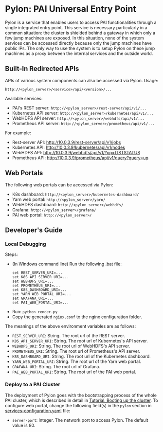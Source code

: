 # Pylon: PAI Universal Entry Point

Pylon is a service that enables users to access PAI functionalities through a single integrated entry point. This service is necessary particularly in a common situation: the cluster is shielded behind a gateway in which only a few jump machines are exposed. In this situation, none of the system services can be accessed directly because only the jump machines have public IPs. The only way to use the system is to setup Pylon on these jump machines as a proxy between the internal services and the outside world.

## Built-In Redirected APIs

APIs of various system components can also be accessed via Pylon. Usage:

```
http://<pylon_server>/<service>/api/<version>/...
```

Available services:

- PAI's REST server: `http://<pylon_server>/rest-server/api/v1/...`
- Kubernetes API server: `http://<pylon_server>/kubernetes/api/v1/...`
- WebHDFS API server: `http://<pylon_server>/webhdfs/api/v1/...`
- Prometheus API server: `http://<pylon_server>/prometheus/api/v1/...`

For example:

- Rest-server API: http://10.0.3.9/rest-server/api/v1/jobs
- Kubernetes API: http://10.0.3.9/kubernetes/api/v1/nodes
- WebHDFS API: http://10.0.3.9/webhdfs/api/v1/?op=LISTSTATUS
- Prometheus API: http://10.0.3.9/prometheus/api/v1/query?query=up

## Web Portals

The following web portals can be accessed via Pylon:

- K8s dashboard: `http://<pylon_server>/kubernetes-dashboard/`
- Yarn web portal: `http://<pylon_server>/yarn/`
- WebHDFS dashboard: `http://<pylon_server>/webhdfs/`
- Grafana: `http://<pylon_server>/grafana/`
- PAI web portal: `http://<pylon_server>/`

## Developer's Guide

### Local Debugging

Steps:
- (In Windows command line) Run the following .bat file:
  ```
  set REST_SERVER_URI=...
  set K8S_API_SERVER_URI=...
  set WEBHDFS_URI=...
  set PROMETHEUS_URI=...
  set K8S_DASHBOARD_URI=...
  set YARN_WEB_PORTAL_URI=...
  set GRAFANA_URI=...
  set PAI_WEB_PORTAL_URI=...
  ```
- Run: `python render.py`
- Copy the generated `nginx.conf` to the nginx configuration folder.

The meanings of the above environment variables are as follows:
- `REST_SERVER_URI`: String. The root url of the REST server.
- `K8S_API_SERVER_URI`: String. The root url of Kubernetes's API server.
- `WEBHDFS_URI`: String. The root url of WebHDFS's API server.
- `PROMETHEUS_URI`: String. The root url of Prometheus's API server.
- `K8S_DASHBOARD_URI`: String. The root url of the Kubernetes dashboard.
- `YARN_WEB_PORTAL_URI`: String. The root url of the Yarn web portal.
- `GRAFANA_URI`: String. The root url of Grafana.
- `PAI_WEB_PORTAL_URI`: String. The root url of the PAI web portal.

### Deploy to a PAI Cluster

The deployment of Pylon goes with the bootstrapping process of the whole PAI cluster, which is described in detail in [Tutorial: Booting up the cluster](https://github.com/Microsoft/pai/blob/master/pai-management/doc/cluster-bootup.md). To configure web portal, change the following field(s) in the `pylon` section in [services-configuration.yaml](../cluster-configuration/services-configuration.yaml) file:

* `server-port`: Integer. The network port to access Pylon. The default value is 80.


